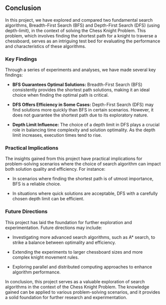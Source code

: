 ## Conclusion

In this project, we have explored and compared two fundamental search algorithms, Breadth-First Search (BFS) and Depth-First Search (DFS) (using depth-limit), in the context of solving the Chess Knight Problem. This problem, which involves finding the shortest path for a knight to traverse a chessboard, serves as an intriguing test bed for evaluating the performance and characteristics of these algorithms.

### Key Findings

Through a series of experiments and analyses, we have made several key findings:

- **BFS Guarantees Optimal Solutions:** Breadth-First Search (BFS) consistently provides the shortest path solutions, making it an ideal choice when finding the optimal path is critical.

- **DFS Offers Efficiency in Some Cases:** Depth-First Search (DFS) may find solutions more quickly than BFS in certain scenarios. However, it does not guarantee the shortest path due to its exploratory nature.

- **Depth Limit Influence:** The choice of a depth limit in DFS plays a crucial role in balancing time complexity and solution optimality. As the depth limit increases, execution times tend to rise.

### Practical Implications

The insights gained from this project have practical implications for problem-solving scenarios where the choice of search algorithm can impact both solution quality and efficiency. For instance:

- In scenarios where finding the shortest path is of utmost importance, BFS is a reliable choice.

- In situations where quick solutions are acceptable, DFS with a carefully chosen depth limit can be efficient.

### Future Directions

This project has laid the foundation for further exploration and experimentation. Future directions may include:

- Investigating more advanced search algorithms, such as A* search, to strike a balance between optimality and efficiency.

- Extending the experiments to larger chessboard sizes and more complex knight movement rules.

- Exploring parallel and distributed computing approaches to enhance algorithm performance.

In conclusion, this project serves as a valuable exploration of search algorithms in the context of the Chess Knight Problem. The knowledge gained can be applied to various problem-solving scenarios, and it provides a solid foundation for further research and experimentation.
